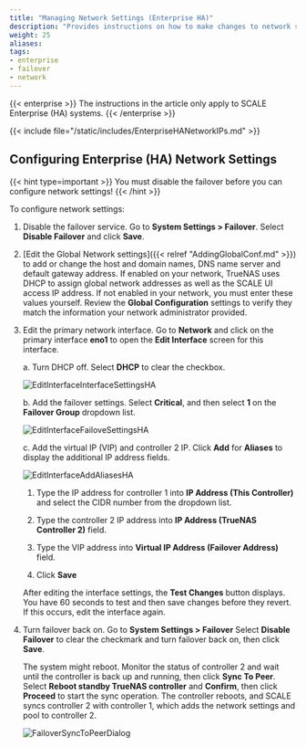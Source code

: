 ```yaml
---
title: "Managing Network Settings (Enterprise HA)"
description: "Provides instructions on how to make changes to network settings on SCALE Enterprise (HA) systems."
weight: 25
aliases:
tags:
- enterprise
- failover
- network
---
```


{{< enterprise >}}
The instructions in the article only apply to SCALE Enterprise (HA) systems.
{{< /enterprise >}}

{{< include file="/static/includes/EnterpriseHANetworkIPs.md" >}}

## Configuring Enterprise (HA) Network Settings
{{< hint type=important >}}
You must disable the failover before you can configure network settings!
{{< /hint >}}

To configure network settings:

1. Disable the failover service.
   Go to **System Settings > Failover**.
   Select **Disable Failover** and click **Save**.

2. [Edit the Global Network settings]({{< relref "AddingGlobalConf.md" >}}) to add or change the host and domain names, DNS name server and default gateway address.
   If enabled on your network, TrueNAS uses DHCP to assign global network addresses as well as the SCALE UI access IP address. If not enabled in your network, you must enter these values yourself.
   Review the **Global Configuration** settings to verify they match the information your network administrator provided.

3. Edit the primary network interface.
   Go to **Network** and click on the primary interface **eno1** to open the **Edit Interface** screen for this interface.

   a. Turn DHCP off. Select **DHCP** to clear the checkbox.

      ![EditInterfaceInterfaceSettingsHA](/images/SCALE/Network/EditInterfaceInterfaceSettingsHA.png "Edit Network Interface Settings")

   b. Add the failover settings. Select **Critical**, and then select **1** on the **Failover Group** dropdown list.

      ![EditInterfaceFailoveSettingsHA](/images/SCALE/Network/EditInterfaceFailoveSettingsHA.png "Edit Network Interface Failover Settings")

   c. Add the virtual IP (VIP) and controller 2 IP. Click **Add** for **Aliases** to display the additional IP address fields.

      ![EditInterfaceAddAliasesHA](/images/SCALE/Network/EditInterfaceAddAliasesHA.png "Edit Network Interface Add Alias IP Addresses")

      1. Type the IP address for controller 1 into **IP Address (This Controller)** and select the CIDR number from the dropdown list.

      2. Type the controller 2 IP address into **IP Address (TrueNAS Controller 2)** field.

      3. Type the VIP address into **Virtual IP Address (Failover Address)** field.

      4. Click **Save**

   After editing the interface settings, the **Test Changes** button displays. You have 60 seconds to test and then save changes before they revert. If this occurs, edit the interface again.

4. Turn failover back on.
   Go to **System Settings > Failover**
   Select **Disable Failover** to clear the checkmark and turn failover back on, then click **Save**.

   The system might reboot. Monitor the status of controller 2 and wait until the controller is back up and running, then click **Sync To Peer**.
   Select **Reboot standby TrueNAS controller** and **Confirm**, then click **Proceed** to start the sync operation. The controller reboots, and SCALE syncs controller 2 with controller 1, which adds the network settings and pool to controller 2.

   ![FailoverSyncToPeerDialog](/images/SCALE/SystemSettings/FailoverSyncToPeerDialog.png "Failover Sync To Peer")
